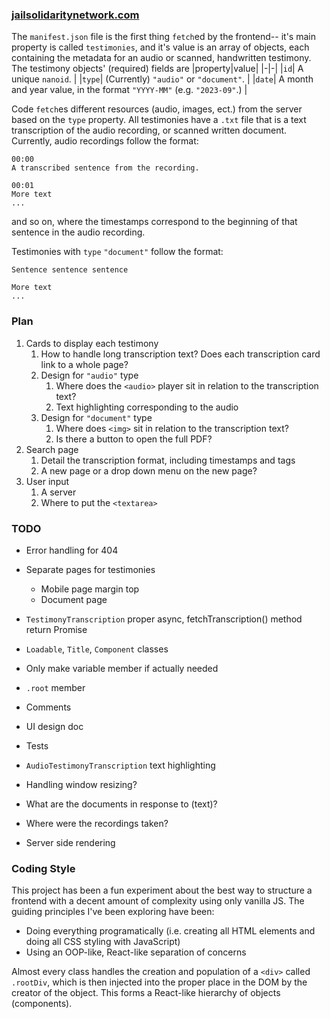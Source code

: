 ### [jailsolidaritynetwork.com](https://jailsolidaritynetwork.github.io)

The `manifest.json` file is the first thing `fetch`ed by the frontend-- it's main property is called `testimonies`, and it's value is an array of objects, each containing the metadata for an audio or scanned, handwritten testimony. The testimony objects' (required) fields are
|property|value|
|-|-|
|`id`| A unique `nanoid`. |
|`type`| (Currently) `"audio"` or `"document"`. |
|`date`| A month and year value, in the format `"YYYY-MM"` (e.g. `"2023-09"`.) |

Code `fetch`es different resources (audio, images, ect.) from the server based on the `type` property. All testimonies have a `.txt` file that is a text transcription of the audio recording, or scanned written document. Currently, audio recordings follow the format:

```
00:00
A transcribed sentence from the recording.

00:01
More text
...
```

and so on, where the timestamps correspond to the beginning of that sentence in the audio recording.

Testimonies with `type` `"document"` follow the format:

```
Sentence sentence sentence

More text
...
```

### Plan

1. Cards to display each testimony
   1. How to handle long transcription text? Does each transcription card link to a whole page?
   1. Design for `"audio"` type
      1. Where does the `<audio>` player sit in relation to the transcription text?
      2. Text highlighting corresponding to the audio
   1. Design for `"document"` type
      1. Where does `<img>` sit in relation to the transcription text?
      2. Is there a button to open the full PDF?
2. Search page
   1. Detail the transcription format, including timestamps and tags
   2. A new page or a drop down menu on the new page?
3. User input
   1. A server
   2. Where to put the `<textarea>`

### TODO
- Error handling for 404
- Separate pages for testimonies
  - Mobile page margin top
  - Document page
- `TestimonyTranscription` proper async, fetchTranscription() method return Promise
- `Loadable`, `Title`, `Component` classes
- Only make variable member if actually needed
- `.root` member
- Comments

- UI design doc
- Tests
- `AudioTestimonyTranscription` text highlighting
- Handling window resizing?
- What are the documents in response to (text)?
- Where were the recordings taken?
- Server side rendering

### Coding Style

This project has been a fun experiment about the best way to structure a frontend with a decent amount of complexity using only vanilla JS. The guiding principles I've been exploring have been:

- Doing everything programatically (i.e. creating all HTML elements and doing all CSS styling with JavaScript)
- Using an OOP-like, React-like separation of concerns

Almost every class handles the creation and population of a `<div>` called `.rootDiv`, which is then injected into the proper place in the DOM by the creator of the object. This forms a React-like hierarchy of objects (components).
